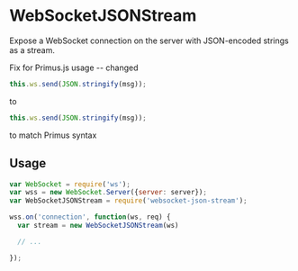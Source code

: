 # WebSocketJSONStream

Expose a WebSocket connection on the server with
JSON-encoded strings as a stream.

Fix for Primus.js usage -- changed 

```js
this.ws.send(JSON.stringify(msg));
```
to
```js
this.ws.send(JSON.stringify(msg));
```
to match Primus syntax

## Usage

```js
var WebSocket = require('ws');
var wss = new WebSocket.Server({server: server});
var WebSocketJSONStream = require('websocket-json-stream');

wss.on('connection', function(ws, req) {
  var stream = new WebSocketJSONStream(ws)

  // ...

});
```
